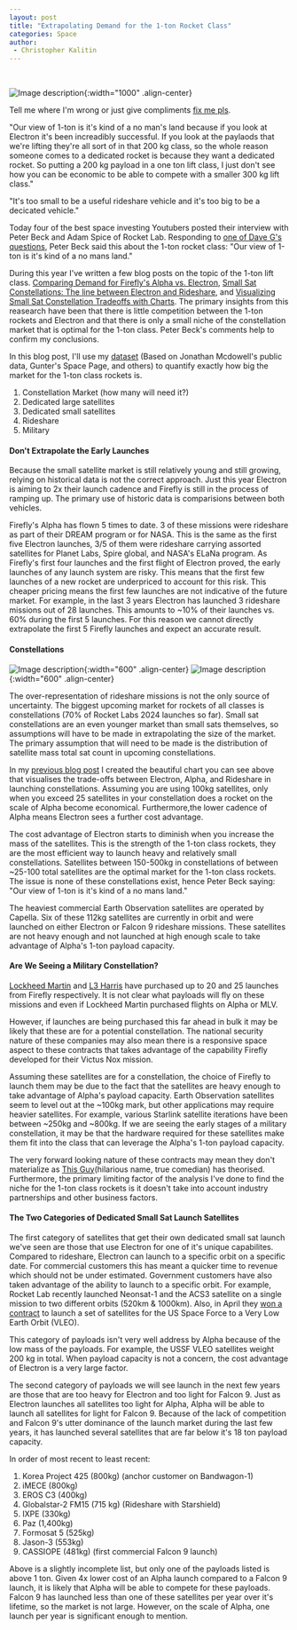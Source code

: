 ```yaml
---
layout: post
title: "Extrapolating Demand for the 1-ton Rocket Class"
categories: Space
author:
 - Christopher Kalitin
---
```

<head>
    <meta property="og:image" content="{{site.url}}/assets/images/extrapolating-demand-firefly/cover.jpg">
</head>

![Image description]({{site.url}}/assets/images/extrapolating-demand-firefly/cover.jpg){:width="1000" .align-center}

Tell me where I'm wrong or just give compliments <a href="https://x.com/CKalitin/status/1813437503480696867">fix me pls</a>.

"Our view of 1-ton is it's kind of a no man's land because if you look at Electron it's been increadibly successful. If you look at the paylaods that we're lifting they're all sort of in that 200 kg class, so the whole reason someone comes to a dedicated rocket is because they want a dedicated rocket. So putting a 200 kg payload in a one ton lift class, I just don't see how you can be economic to be able to compete with a smaller 300 kg lift class."

"It's too small to be a useful rideshare vehicle and it's too big to be a decicated vehicle."

Today four of the best space investing Youtubers posted their interview with Peter Beck and Adam Spice of Rocket Lab. Responding to <a href="https://youtu.be/dfIHhLd9Wjs?si=tTmpJ1NQNpwMN2hB&t=379">one of Dave G's questions</a>, Peter Beck said this about the 1-ton rocket class: "Our view of 1-ton is it's kind of a no mans land."

During this year I've written a few blog posts on the topic of the 1-ton lift class. <a href="https://ckalitin.github.io/technology/2024/02/16/firefly-vs-rocketlab.html">Comparing Demand for Firefly's Alpha vs. Electron</a>, <a href="https://ckalitin.github.io/space/2024/07/04/small-sat-constellations.html">Small Sat Constellations: The line between Electron and Rideshare</a>, and <a href="https://ckalitin.github.io/space/2024/07/16/small-constellation-charts.html">Visualizing Small Sat Constellation Tradeoffs with Charts</a>. The primary insights from this reasearch have been that there is little competition between the 1-ton rockets and Electron and that there is only a small niche of the constellation market that is optimal for the 1-ton class. Peter Beck's comments help to confirm my conclusions.

In this blog post, I'll use my <a href="https://docs.google.com/spreadsheets/d/1VOgRbnAsQZdGIPoemRj5ApSLk_jxGanNliWEPnBB3p4/edit?usp=sharing">dataset</a> (Based on Jonathan Mcdowell's public data, Gunter's Space Page, and others) to quantify exactly how big the market for the 1-ton class rockets is.

1. Constellation Market (how many will need it?)
2. Dedicated large satellites
3. Dedicated small satellites
4. Rideshare
5. Military

#### <b>Don't Extrapolate the Early Launches</b>

Because the small satellite market is still relatively young and still growing, relying on historical data is not the correct approach. Just this year Electron is aiming to 2x their launch cadence and Firefly is still in the process of ramping up. The primary use of historic data is comparisions between both vehicles.

Firefly's Alpha has flown 5 times to date. 3 of these missions were rideshare as part of their DREAM program or for NASA. This is the same as the first five Electron launches, 3/5 of them were rideshare carrying assorted satellites for Planet Labs, Spire global, and NASA's ELaNa program. As Firefly's first four launches and the first flight of Electron proved, the early launches of any launch system are risky. This means that the first few launches of a new rocket are underpriced to account for this risk. This cheaper pricing means the first few launches are not indicative of the future market. For example, in the last 3 years Electron has launched 3 rideshare missions out of 28 launches. This amounts to ~10% of their launches vs. 60% during the first 5 launches. For this reason we cannot directly extrapolate the first 5 Firefly launches and expect an accurate result.

#### <b>Constellations</b>

![Image description]({{site.url}}/assets/images/small-constellation-charts/Satellite-Count-Vs-Adjusted-Cost-100kg.png){:width="600" .align-center}
![Image description]({{site.url}}/assets/images/small-constellation-charts/Satellite-Count-Vs-Adjusted-Cost-200kg.png){:width="600" .align-center}

The over-representation of rideshare missions is not the only source of uncertainty. The biggest upcoming market for rockets of all classes is constellations (70% of Rocket Labs 2024 launches so far). Small sat constellations are an even younger market than small sats themselves, so assumptions will have to be made in extrapolating the size of the market. The primary assumption that will need to be made is the distribution of satellite mass total sat count in upcoming constellations.

In my <a href="https://ckalitin.github.io/space/2024/07/16/small-constellation-charts.html"> previous blog post</a> I created the beautiful chart you can see above that visualises the trade-offs between Electron, Alpha, and Rideshare in launching constellations. Assuming you are using 100kg satellites, only when you exceed 25 satellites in your constellation does a rocket on the scale of Alpha become economical. Furthermore,the lower cadence of Alpha means Electron sees a further cost advantage. 

The cost advantage of Electron starts to diminish when you increase the mass of the satellites. This is the strength of the 1-ton class rockets, they are the most efficient way to launch heavy and relatively small constellations. Satellites between 150-500kg in constellations of between ~25-100 total satellites are the optimal market for the 1-ton class rockets. The issue is none of these constellations exist, hence Peter Beck saying: "Our view of 1-ton is it's kind of a no mans land."

The heaviest commercial Earth Observation satellites are operated by Capella. Six of these 112kg satellites are currently in orbit and were launched on either Electron or Falcon 9 rideshare missions. These satellites are not heavy enough and not launched at high enough scale to take advantage of Alpha's 1-ton payload capacity. 

#### <b>Are We Seeing a Military Constellation?</b>

<a href="https://spacenews.com/firefly-inks-multi-launch-deal-with-lockheed-martin-for-alpha-rocket-rides/">Lockheed Martin</a> and <a href="https://spacenews.com/firefly-signs-multi-launch-agreement-with-l3harris/">L3 Harris</a> have purchased up to 20 and 25 launches from Firefly respectively. It is not clear what payloads will fly on these missions and even if Lockheed Martin purchased flights on Alpha or MLV. 

However, if launches are being purchased this far ahead in bulk it may be likely that these are for a potential constellation. The national security nature of these companies may also mean there is a responsive space aspect to these contracts that takes advantage of the capability Firefly developed for their Victus Nox mission.

Assuming these satellites are for a constellation, the choice of Firefly to launch them may be due to the fact that the satellites are heavy enough to take advantage of Alpha's payload capacity. Earth Observation satellites seem to level out at the ~100kg mark, but other applications may require heavier satellites. For example, various Starlink satellite iterations have been between ~250kg and ~800kg. If we are seeing the early stages of a military constellation, it may be that the hardware required for these satellites make them fit into the class that can leverage the Alpha's 1-ton payload capacity.

The very forward looking nature of these contracts may mean they don't materialize as <a href="https://x.com/TheRTest/status/1821560677724463405">This Guy</a>(hilarious name, true comedian) has theorised. Furthermore, the primary limiting factor of the analysis I've done to find the niche for the 1-ton class rockets is it doesn't take into account industry partnerships and other business factors. 

#### <b>The Two Categories of Dedicated Small Sat Launch Satellites</b>

The first category of satellites that get their own dedicated small sat launch we've seen are those that use Electron for one of it's unique capabilites. Compared to rideshare, Electron can launch to a specific orbit on a specific date. For commercial customers this has meant a quicker time to revenue which should not be under estimated. Government customers have also taken advantage of the ability to launch to a specific orbit. For example, Rocket Lab recently launched Neonsat-1 and the ACS3 satellite on a single mission to two different orbits (520km & 1000km). Also, in April they <a href="https://spacenews.com/rocket-lab-wins-14-4-million-contract-to-launch-space-test-program-experiment/">won a contract</a> to launch a set of satellites for the US Space Force to a Very Low Earth Orbit (VLEO). 

This category of payloads isn't very well address by Alpha because of the low mass of the payloads. For example, the USSF VLEO satellites weight 200 kg in total. When payload capacity is not a concern, the cost advantage of Electron is a very large factor.

The second category of payloads we will see launch in the next few years are those that are too heavy for Electron and too light for Falcon 9. Just as Electron launches all satellites too light for Alpha, Alpha will be able to launch all satellites for light for Falcon 9. Because of the lack of competition and Falcon 9's utter dominance of the launch market during the last few years, it has launched several satellites that are far below it's 18 ton payload capacity. 

In order of most recent to least recent:
1. Korea Project 425 (800kg) (anchor customer on Bandwagon-1)
2. iMECE (800kg)
3. EROS C3 (400kg)
3. Globalstar-2 FM15 (715 kg) (Rideshare with Starshield)
4. IXPE (330kg)
5. Paz (1,400kg)
6. Formosat 5 (525kg)
7. Jason-3 (553kg)
8. CASSIOPE (481kg) (first commercial Falcon 9 launch)

Above is a slightly incomplete list, but only one of the payloads listed is above 1 ton. Given 4x lower cost of an Alpha launch compared to a Falcon 9 launch, it is likely that Alpha will be able to compete for these payloads. Falcon 9 has launched less than one of these satellites per year over it's lifetime, so the market is not large. However, on the scale of Alpha, one launch per year is significant enough to mention.